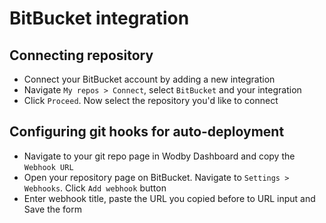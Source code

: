 # BitBucket integration

## Connecting repository

* Connect your BitBucket account by adding a new integration
* Navigate `My repos > Connect`, select `BitBucket` and your integration
* Click `Proceed`. Now select the repository you'd like to connect

## Configuring git hooks for auto-deployment

* Navigate to your git repo page in Wodby Dashboard and copy the `Webhook URL`
* Open your repository page on BitBucket. Navigate to `Settings > Webhooks`. Click `Add webhook` button
* Enter webhook title, paste the URL you copied before to URL input and Save the form